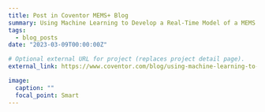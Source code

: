 ```yaml
---
title: Post in Coventor MEMS+ Blog
summary: Using Machine Learning to Develop a Real-Time Model of a MEMS Disk Resonating Gyroscope.
tags:
  - blog_posts
date: "2023-03-09T00:00:00Z"

# Optional external URL for project (replaces project detail page).
external_link: https://www.coventor.com/blog/using-machine-learning-to-develop-a-real-time-model-of-a-mems-disk-resonating-gyroscope/?utm_content=240849218&utm_medium=social&utm_source=linkedin&hss_channel=lcp-30455

image:
  caption: ""
  focal_point: Smart
---
```

